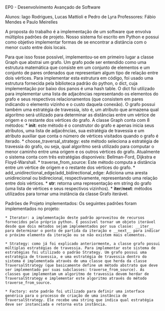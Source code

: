EP0 - Desenvolvimento Avançado de Software

Alunos: Iago Rodrigues, Lucas Mattioli e Pedro de Lyra
Professores: Fábio Mendes e Paulo Meirelles

A proposta do trabalho é a implementação de um software que envolva múltiplos padrões de projeto. Nosso sistema foi escrito em Python e possui como objetivo implementar formas de se encontrar a distância com o menor custo entre dois locais.

Para que isso fosse possível, implementou-se em primeiro lugar a classe Graph que abstrai um grafo. Um grafo pode ser entendido como uma estrutura matemática que consiste em um conjunto de elementos e um conjunto de pares ordenados que representam algum tipo de relação entre dois vértices. Para implementar esta estrutura em código, foi usado uma estrutura fornecida pela biblioteca padrão do python, o dict, cuja implementação por baixo dos panos é uma hash table. O dict foi utilizado para implementar uma lista de adjacências representando os elementos do grafo e seus respectivos relacionamentos (que consistem em pares indicando o elemento vizinho e o custo daquela conexão). O grafo possui também uma estratégia de travessia, isto é, um atributo que armazena qual algoritmo será utilizado para determinar as distâncias entre um vértice de origem e o restante dos vértices do grafo. A classe Graph conta com 8 métodos:
    * __init__: este método é o construtor do grafo e apenas inicia seus atributos, uma lista de adjacências, sua estratégia de travessia e um atributo auxiliar que conta o número de vértices visitados quando o grafo é iterado.
    * choose_traversal_strategy: este método seleciona a estratégia de travessia do grafo, ou seja, qual algoritmo será utilizado para computar o menor caminho entre uma origem e os outros vértices do grafo. Atualmente o sistema conta com três estratégias disponíveis: Bellman-Ford, Dijkstra e Floyd-Warshall.
    * traverse_from_source: Este método computa a distância entre um vértice de origem e o restante dos vértices do grafo.
    * add_unidirectional_edge/add_bidirectional_edge: Adiciona uma aresta unidirecional ou bidirecional, respectivamente, representando uma relação entre dois vértices.
    * __str__: retorna uma representação em string do grafo (uma lista de vértices e seus respectivos vizinhos).
    * __iter__/__next__: métodos utilizados para tornar uma instância da classe Grafo iterável.

Padrões de Projeto implementados:
    Os seguintes padrões foram implementados no projeto:

    * Iterator: a implementação deste padrão aproveitou de recursos fornecidos pelo próprio python. É possível tornar um objeto iterável desde que dois métodos sejam implementados por sua classe: __iter__ para determinar o ponto de partida da iteração e __next__ para indicar o próximo elemento da iteração ou se não existem mais elementos.

    * Strategy: como já foi explicado anteriormente, a classe grafo possui múltiplas estratégias de travessia. Para implementar este sistema de estratégias foi utilizado o padrão Strategy. Um grafo possui uma estratégia de travessia, e uma estratégia de travessia dentro do sistema é implementada através de uma classe que herda da classe TraversalStrategy (que basicamente define um método abstrato que deve ser implementado por suas subclasses: traverse_from_source). As classes que implementam um algoritmo de travessia devem herdar de TraversalStrategy e implementar este algoritmo através do método traverse_from_source.

    * Factory: este padrão foi utilizado para definir uma interface genérica para o processo de criação de uma instância de TraversalStrategy. Ele recebe uma string que indica qual estratégia deve ser instanciada e retorna esta instância.
